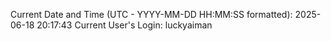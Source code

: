 Current Date and Time (UTC - YYYY-MM-DD HH:MM:SS formatted): 2025-06-18 20:17:43
Current User's Login: luckyaiman
